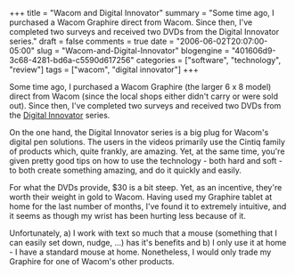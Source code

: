 +++
title = "Wacom and Digital Innovator"
summary = "Some time ago, I purchased a Wacom Graphire direct from Wacom.  Since then, I've completed two surveys and received two DVDs from the Digital Innovator series."
draft = false
comments = true
date = "2006-06-02T20:07:00-05:00"
slug = "Wacom-and-Digital-Innovator"
blogengine = "401606d9-3c68-4281-bd6a-c5590d617256"
categories = ["software", "technology", "review"]
tags = ["wacom", "digital innovator"]
+++

<p>
Some time ago, I purchased a Wacom Graphire (the larger 6 x 8 model) direct from Wacom (since the local shops either didn&#39;t carry or were sold out).  Since then, I&#39;ve completed two surveys and received two DVDs from the <a href="http://www.digitalinnovator.com/">Digital Innovator</a> series.<!--more--><!--adsense-->
</p>
<p>
On the one hand, the Digital Innovator series is a big plug for Wacom&#39;s digital pen solutions.  The users in the videos primarily use the Cintiq family of products which, quite frankly, are amazing.  Yet, at the same time, you&#39;re given pretty good tips on how to use the technology - both hard and soft - to both create something amazing, and do it quickly and easily.
</p>
<p>
For what the DVDs provide, $30 is a bit steep.  Yet, as an incentive, they&#39;re worth their weight in gold to Wacom.  Having used my Graphire tablet at home for the last number of months, I&#39;ve found it to extremely intuitive, and it seems as though my wrist has been hurting less because of it.
</p>
<p>
Unfortunately, a) I work with text so much that a mouse (something that I can easily set down, nudge, ...) has it&#39;s benefits and b) I only use it at home - I have a standard mouse at home.  Nonetheless, I would only trade my Graphire for one of Wacom&#39;s other products.
</p>

